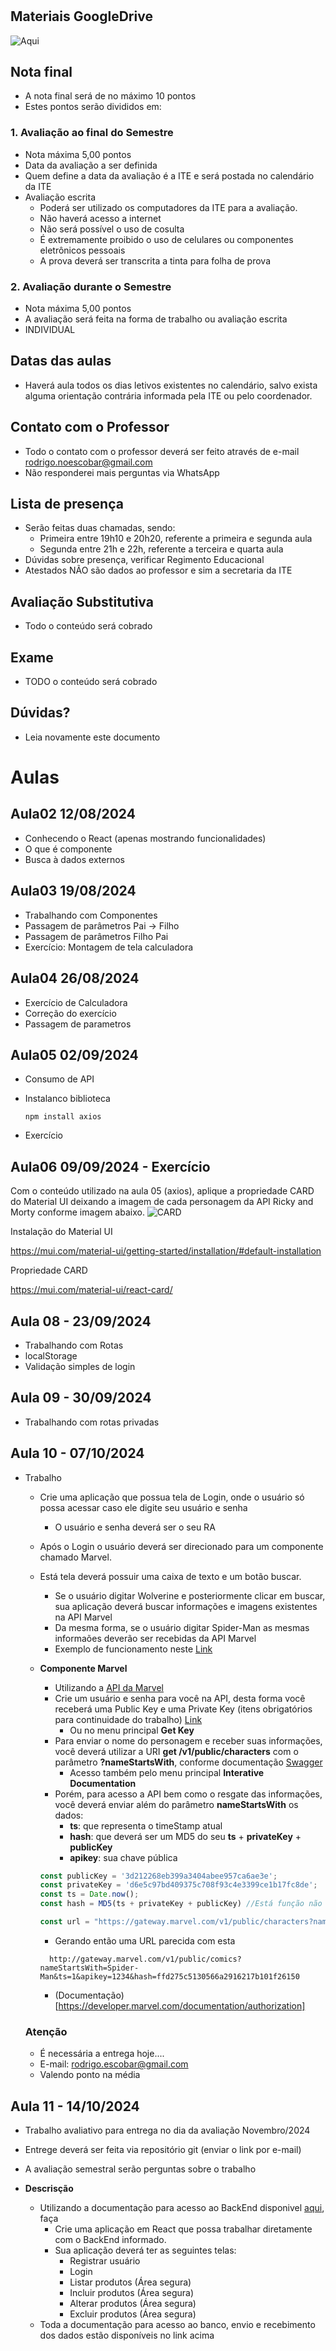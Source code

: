# 

## Materiais GoogleDrive
![Aqui](https://drive.google.com/drive/folders/1M_CHptbJIXzIjHBbq73hD6WJhg7F-lIj?usp=sharing)

## Nota final
- A nota final será de no máximo 10 pontos
- Estes pontos serão divididos em:

### 1. Avaliação ao final do Semestre
- Nota máxima 5,00 pontos
- Data da avaliação a ser definida
- Quem define a data da avaliação é a ITE e será postada no calendário da ITE
- Avaliação escrita
  - Poderá ser utilizado os computadores da ITE para a avaliação.
  - Não haverá acesso a internet
  - Não será possível o uso de cosulta
  - É extremamente proibido o uso de celulares ou componentes eletrônicos pessoais
  - A prova deverá ser transcrita a tinta para folha de prova


### 2. Avaliação durante o Semestre
- Nota máxima 5,00 pontos
- A avaliação será feita na forma de trabalho ou avaliação escrita
- INDIVIDUAL

## Datas das aulas
- Haverá aula todos os dias letivos existentes no calendário, salvo exista alguma orientação contrária informada pela ITE ou pelo coordenador.

## Contato com o Professor
- Todo o contato com o professor deverá ser feito através de e-mail [rodrigo.noescobar@gmail.com](mailto:rodrigo.noescobar@gmail.com)
- Não responderei mais perguntas via WhatsApp

## Lista de presença
- Serão feitas duas chamadas, sendo:
    - Primeira entre 19h10 e 20h20, referente a primeira e segunda aula
    - Segunda entre 21h e 22h, referente a terceira e quarta aula
- Dúvidas sobre presença, verificar Regimento Educacional
- Atestados NÃO são dados ao professor e sim a secretaria da ITE

## Avaliação Substitutiva
- Todo o conteúdo será cobrado

## Exame
- TODO o conteúdo será cobrado

## Dúvidas?
- Leia novamente este documento

# Aulas

## Aula02 12/08/2024
- Conhecendo o React (apenas mostrando funcionalidades)
- O que é componente
- Busca à dados externos

## Aula03 19/08/2024
- Trabalhando com Componentes
- Passagem de parâmetros Pai -> Filho
- Passagem de parâmetros Filho Pai
- Exercício: Montagem de tela calculadora

## Aula04 26/08/2024
- Exercício de Calculadora
- Correção do exercício
- Passagem de parametros

## Aula05 02/09/2024
- Consumo de API
- Instalanco biblioteca 

  ``` npm install axios ```
- Exercício 

## Aula06 09/09/2024 - Exercício
Com o conteúdo utilizado na aula 05 (axios), aplique a propriedade CARD do Material UI deixando a imagem de cada personagem da API Ricky and Morty conforme imagem abaixo.
![CARD](aula06/imagem.png)


Instalação do Material UI

https://mui.com/material-ui/getting-started/installation/#default-installation

Propriedade CARD

https://mui.com/material-ui/react-card/

## Aula 08 - 23/09/2024
- Trabalhando com Rotas
- localStorage
- Validação simples de login

## Aula 09 - 30/09/2024
- Trabalhando com rotas privadas

## Aula 10 - 07/10/2024
- Trabalho
  - Crie uma aplicação que possua tela de Login, onde o usuário só possa acessar caso ele digite seu usuário e senha
    - O usuário e senha deverá ser o seu RA

  - Após o Login o usuário deverá ser direcionado para um componente chamado Marvel.
  - Está tela deverá possuir uma caixa de texto e um botão buscar.
    - Se o usuário digitar Wolverine e posteriormente clicar em buscar, sua aplicação deverá buscar informações e imagens existentes na API Marvel
    - Da mesma forma, se o usuário digitar Spider-Man as mesmas informaões deverão ser recebidas da API Marvel
    - Exemplo de funcionamento neste [Link](https://snack.expo.dev/@pedrohlopesnvp/exercicio_marvel)
  
  - **Componente Marvel**
    - Utilizando a [API da Marvel](https://developer.marvel.com/)
    - Crie um usuário e senha para você na API, desta forma você receberá uma Public Key e uma Private Key (itens obrigatórios para continuidade do trabalho) [Link](https://developer.marvel.com/signup)
      - Ou no menu principal **Get Key**
    - Para enviar o nome do personagem e receber suas informações, você deverá utilizar a URI **get /v1/public/characters** com o parâmetro **?nameStartsWith**, conforme documentação [Swagger](https://developer.marvel.com/docs)
      - Acesso também pelo menu principal **Interative Documentation**
    - Porém, para acesso a API bem como o resgate das informações, você deverá enviar além do parâmetro **nameStartsWith** os dados:
      - **ts**: que representa o timeStamp atual
      - **hash**: que deverá ser um MD5 do seu **ts** + **privateKey** + **publicKey**
      - **apikey**: sua chave pública

    ```js
    const publicKey = '3d212268eb399a3404abee957ca6ae3e';
    const privateKey = 'd6e5c97bd409375c708f93c4e3399ce1b17fc8de';
    const ts = Date.now();
    const hash = MD5(ts + privateKey + publicKey) //Está função não esta correta, pesquise como fazer;

    const url = "https://gateway.marvel.com/v1/public/characters?nameStartsWith=${name}&ts=${ts}&apikey=${publicKey}&hash=${hash}""; 
    ```

      - Gerando então uma URL parecida com esta
      ```http
        http://gateway.marvel.com/v1/public/comics?nameStartsWith=Spider-Man&ts=1&apikey=1234&hash=ffd275c5130566a2916217b101f26150
      ```   
   
      - (Documentação)[https://developer.marvel.com/documentation/authorization]
  
  ### Atenção 
  - É necessária a entrega hoje....
  - E-mail: rodrigo.escobar@gmail.com
  - Valendo ponto na média

## Aula 11 - 14/10/2024
- Trabalho avaliativo para entrega no dia da avaliação Novembro/2024
- Entrege deverá ser feita via repositório git (enviar o link por e-mail)
- A avaliação semestral serão perguntas sobre o trabalho

- **Descrisção**
  - Utilizando a documentação para acesso ao BackEnd disponivel [aqui](https://github.com/rodescobar/backendAula), faça
    - Crie uma aplicação em React que possa trabalhar diretamente com o BackEnd informado.
    - Sua aplicação deverá ter as seguintes telas:
      - Registrar usuário
      - Login
      - Listar produtos (Área segura)
      - Incluir produtos (Área segura)
      - Alterar produtos (Área segura)
      - Excluir produtos (Área segura)
  - Toda a documentação para acesso ao banco, envio e recebimento dos dados estão disponíveis no link acima

